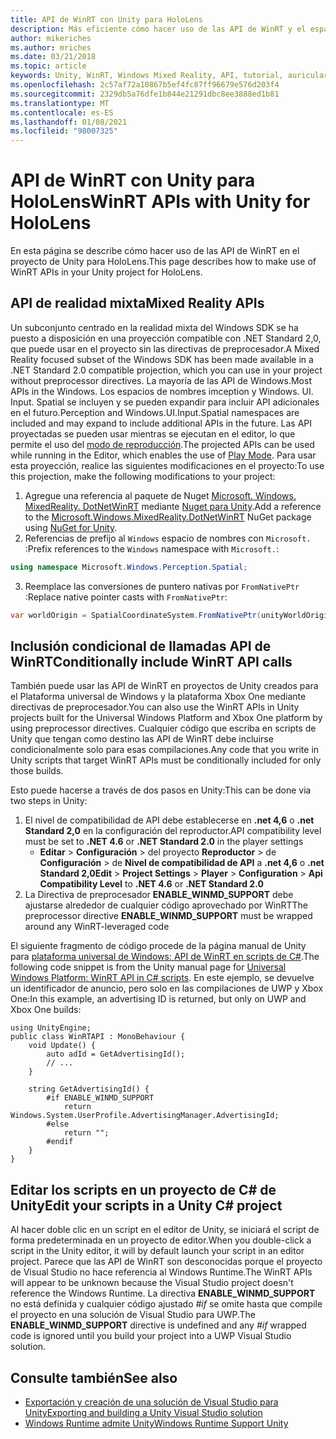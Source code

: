 ```yaml
---
title: API de WinRT con Unity para HoloLens
description: Más eficiente cómo hacer uso de las API de WinRT y el espacio de nombres de Windows en los proyectos de la realidad mixta de Unity para HoloLens.
author: mikeriches
ms.author: mriches
ms.date: 03/21/2018
ms.topic: article
keywords: Unity, WinRT, Windows Mixed Reality, API, tutorial, auriculares de realidad mixta, auriculares de realidad mixta de Windows, auriculares de realidad virtual, API de realidad mixta
ms.openlocfilehash: 2c57af72a10867b5ef4fc87ff96679e576d203f4
ms.sourcegitcommit: 2329db5a76dfe1b844e21291dbc8ee3888ed1b81
ms.translationtype: MT
ms.contentlocale: es-ES
ms.lasthandoff: 01/08/2021
ms.locfileid: "98007325"
---
```

# <a name="winrt-apis-with-unity-for-hololens"></a><span data-ttu-id="33e5a-104">API de WinRT con Unity para HoloLens</span><span class="sxs-lookup"><span data-stu-id="33e5a-104">WinRT APIs with Unity for HoloLens</span></span>

<span data-ttu-id="33e5a-105">En esta página se describe cómo hacer uso de las API de WinRT en el proyecto de Unity para HoloLens.</span><span class="sxs-lookup"><span data-stu-id="33e5a-105">This page describes how to make use of WinRT APIs in your Unity project for HoloLens.</span></span>

## <a name="mixed-reality-apis"></a><span data-ttu-id="33e5a-106">API de realidad mixta</span><span class="sxs-lookup"><span data-stu-id="33e5a-106">Mixed Reality APIs</span></span>

<span data-ttu-id="33e5a-107">Un subconjunto centrado en la realidad mixta del Windows SDK se ha puesto a disposición en una proyección compatible con .NET Standard 2,0, que puede usar en el proyecto sin las directivas de preprocesador.</span><span class="sxs-lookup"><span data-stu-id="33e5a-107">A Mixed Reality focused subset of the Windows SDK has been made available in a .NET Standard 2.0 compatible projection, which you can use in your project without preprocessor directives.</span></span> <span data-ttu-id="33e5a-108">La mayoría de las API de Windows.</span><span class="sxs-lookup"><span data-stu-id="33e5a-108">Most APIs in the Windows.</span></span> <span data-ttu-id="33e5a-109">Los espacios de nombres imception y Windows. UI. Input. Spatial se incluyen y se pueden expandir para incluir API adicionales en el futuro.</span><span class="sxs-lookup"><span data-stu-id="33e5a-109">Perception and Windows.UI.Input.Spatial namespaces are included and may expand to include additional APIs in the future.</span></span> <span data-ttu-id="33e5a-110">Las API proyectadas se pueden usar mientras se ejecutan en el editor, lo que permite el uso del [modo de reproducción](https://docs.microsoft.com//windows/mixed-reality/unity-play-mode).</span><span class="sxs-lookup"><span data-stu-id="33e5a-110">The projected APIs can be used while running in the Editor, which enables the use of [Play Mode](https://docs.microsoft.com//windows/mixed-reality/unity-play-mode).</span></span> <span data-ttu-id="33e5a-111">Para usar esta proyección, realice las siguientes modificaciones en el proyecto:</span><span class="sxs-lookup"><span data-stu-id="33e5a-111">To use this projection, make the following modifications to your project:</span></span>

1) <span data-ttu-id="33e5a-112">Agregue una referencia al paquete de Nuget [Microsoft. Windows. MixedReality. DotNetWinRT](https://www.nuget.org/packages/Microsoft.Windows.MixedReality.DotNetWinRT) mediante [Nuget para Unity](https://github.com/GlitchEnzo/NuGetForUnity).</span><span class="sxs-lookup"><span data-stu-id="33e5a-112">Add a reference to the [Microsoft.Windows.MixedReality.DotNetWinRT](https://www.nuget.org/packages/Microsoft.Windows.MixedReality.DotNetWinRT) NuGet package using [NuGet for Unity](https://github.com/GlitchEnzo/NuGetForUnity).</span></span>
2) <span data-ttu-id="33e5a-113">Referencias de prefijo al `Windows` espacio de nombres con `Microsoft.` :</span><span class="sxs-lookup"><span data-stu-id="33e5a-113">Prefix references to the `Windows` namespace with `Microsoft.`:</span></span>
```cs
using namespace Microsoft.Windows.Perception.Spatial;
```
3) <span data-ttu-id="33e5a-114">Reemplace las conversiones de puntero nativas por `FromNativePtr` :</span><span class="sxs-lookup"><span data-stu-id="33e5a-114">Replace native pointer casts with `FromNativePtr`:</span></span>
```cs
var worldOrigin = SpatialCoordinateSystem.FromNativePtr(unityWorldOriginPtr);
```

## <a name="conditionally-include-winrt-api-calls"></a><span data-ttu-id="33e5a-115">Inclusión condicional de llamadas API de WinRT</span><span class="sxs-lookup"><span data-stu-id="33e5a-115">Conditionally include WinRT API calls</span></span>

<span data-ttu-id="33e5a-116">También puede usar las API de WinRT en proyectos de Unity creados para el Plataforma universal de Windows y la plataforma Xbox One mediante directivas de preprocesador.</span><span class="sxs-lookup"><span data-stu-id="33e5a-116">You can also use the WinRT APIs in Unity projects built for the Universal Windows Platform and Xbox One platform by using preprocessor directives.</span></span> <span data-ttu-id="33e5a-117">Cualquier código que escriba en scripts de Unity que tengan como destino las API de WinRT debe incluirse condicionalmente solo para esas compilaciones.</span><span class="sxs-lookup"><span data-stu-id="33e5a-117">Any code that you write in Unity scripts that target WinRT APIs must be conditionally included for only those builds.</span></span> 

<span data-ttu-id="33e5a-118">Esto puede hacerse a través de dos pasos en Unity:</span><span class="sxs-lookup"><span data-stu-id="33e5a-118">This can be done via two steps in Unity:</span></span>
1) <span data-ttu-id="33e5a-119">El nivel de compatibilidad de API debe establecerse en **.net 4,6** o **.net Standard 2,0** en la configuración del reproductor.</span><span class="sxs-lookup"><span data-stu-id="33e5a-119">API compatibility level must be set to **.NET 4.6** or **.NET Standard 2.0** in the player settings</span></span>
    - <span data-ttu-id="33e5a-120">**Editar**  >  **Configuración**  >  del proyecto **Reproductor**  >  de **Configuración**  >  de **Nivel de compatibilidad de API** a **.net 4,6** o **.net Standard 2,0**</span><span class="sxs-lookup"><span data-stu-id="33e5a-120">**Edit** > **Project Settings** > **Player** > **Configuration** > **Api Compatibility Level** to **.NET 4.6** or **.NET Standard 2.0**</span></span>
2) <span data-ttu-id="33e5a-121">La Directiva de preprocesador **ENABLE_WINMD_SUPPORT** debe ajustarse alrededor de cualquier código aprovechado por WinRT</span><span class="sxs-lookup"><span data-stu-id="33e5a-121">The preprocessor directive **ENABLE_WINMD_SUPPORT** must be wrapped around any WinRT-leveraged code</span></span>

<span data-ttu-id="33e5a-122">El siguiente fragmento de código procede de la página manual de Unity para [plataforma universal de Windows: API de WinRT en scripts de C#](https://docs.unity3d.com/Manual/windowsstore-scripts.html).</span><span class="sxs-lookup"><span data-stu-id="33e5a-122">The following code snippet is from the Unity manual page for [Universal Windows Platform: WinRT API in C# scripts](https://docs.unity3d.com/Manual/windowsstore-scripts.html).</span></span> <span data-ttu-id="33e5a-123">En este ejemplo, se devuelve un identificador de anuncio, pero solo en las compilaciones de UWP y Xbox One:</span><span class="sxs-lookup"><span data-stu-id="33e5a-123">In this example, an advertising ID is returned, but only on UWP and Xbox One builds:</span></span>

```
using UnityEngine;
public class WinRTAPI : MonoBehaviour {
    void Update() {
        auto adId = GetAdvertisingId();
        // ...
    }

    string GetAdvertisingId() {
        #if ENABLE_WINMD_SUPPORT
            return Windows.System.UserProfile.AdvertisingManager.AdvertisingId;
        #else
            return "";
        #endif
    }
}
```

## <a name="edit-your-scripts-in-a-unity-c-project"></a><span data-ttu-id="33e5a-124">Editar los scripts en un proyecto de C# de Unity</span><span class="sxs-lookup"><span data-stu-id="33e5a-124">Edit your scripts in a Unity C# project</span></span>

<span data-ttu-id="33e5a-125">Al hacer doble clic en un script en el editor de Unity, se iniciará el script de forma predeterminada en un proyecto de editor.</span><span class="sxs-lookup"><span data-stu-id="33e5a-125">When you double-click a script in the Unity editor, it will by default launch your script in an editor project.</span></span> <span data-ttu-id="33e5a-126">Parece que las API de WinRT son desconocidas porque el proyecto de Visual Studio no hace referencia al Windows Runtime.</span><span class="sxs-lookup"><span data-stu-id="33e5a-126">The WinRT APIs will appear to be unknown because the Visual Studio project doesn't reference the Windows Runtime.</span></span> <span data-ttu-id="33e5a-127">La directiva **ENABLE_WINMD_SUPPORT** no está definida y cualquier código ajustado *#if* se omite hasta que compile el proyecto en una solución de Visual Studio para UWP.</span><span class="sxs-lookup"><span data-stu-id="33e5a-127">The **ENABLE_WINMD_SUPPORT** directive is undefined and any *#if* wrapped code is ignored until you build your project into a UWP Visual Studio solution.</span></span>

## <a name="see-also"></a><span data-ttu-id="33e5a-128">Consulte también</span><span class="sxs-lookup"><span data-stu-id="33e5a-128">See also</span></span>
* [<span data-ttu-id="33e5a-129">Exportación y creación de una solución de Visual Studio para Unity</span><span class="sxs-lookup"><span data-stu-id="33e5a-129">Exporting and building a Unity Visual Studio solution</span></span>](exporting-and-building-a-unity-visual-studio-solution.md)
* [<span data-ttu-id="33e5a-130">Windows Runtime admite Unity</span><span class="sxs-lookup"><span data-stu-id="33e5a-130">Windows Runtime Support Unity</span></span>](https://docs.unity3d.com/Manual/IL2CPP-WindowsRuntimeSupport.html)
